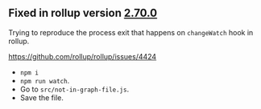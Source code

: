 ## Fixed in rollup version [2.70.0](https://github.com/rollup/rollup/releases/tag/v2.70.0)

Trying to reproduce the process exit that happens on `changeWatch` hook in rollup.

https://github.com/rollup/rollup/issues/4424

* `npm i`
* `npm run watch`.
* Go to `src/not-in-graph-file.js`.
* Save the file. 
